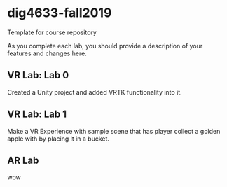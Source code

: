 # dig4633-fall2019
Template for course repository

As you complete each lab, you should provide a description of your features and changes here.

## VR Lab: Lab 0
Created a Unity project and added VRTK functionality into it.

## VR Lab: Lab 1
Make a VR Experience with sample scene that has player collect a golden apple with by placing it in a bucket.

## AR Lab
wow
